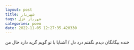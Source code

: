```yaml
---
layout: post
title: شهریار
tags: شهریار غزل
categories: poem
date: 2022-11-05 12:27:35.420330
---
```


خنده بیگانگان دیدم نگفتم درد دل / آشنایا با تو گویم گریه دارد حال من